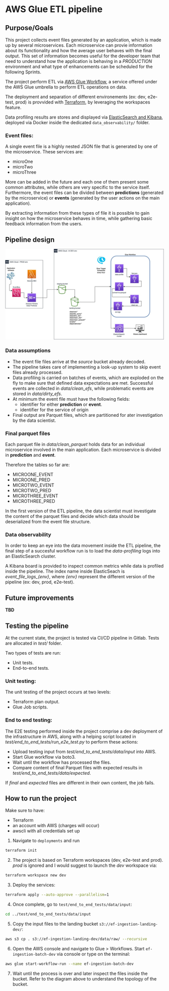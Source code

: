 # AWS Glue ETL pipeline

## Purpose/Goals

This project collects event files generated by an application, which is made up by several microservices.
Each microservice can provie information about its functionality and how the average user behaves with the final output.
This set of information becomes useful for the developer team that need to understand how the application is behaving in a _PRODUCTION_ environment and what type of enhancements can be scheduled for the following Sprints.

The project perform ETL via [AWS Glue Workflow](https://docs.aws.amazon.com/glue/latest/dg/workflows_overview.html), a service offered under the AWS Glue umbrella to perform ETL operations on data.

The deployment and separation of different environements (ex: dev, e2e-test, prod) is provvided with [Terraform](https://www.terraform.io/), by leveraging the workspaces feature.

Data profiling results are stores and displayed via [ElasticSearch and Kibana](https://www.elastic.co/kibana/), deployed via Docker inside the dedicated `data_observability/` folder.

### Event files:

A single event file is a highly nested JSON file that is generated by one of the microservice. These services are:

- microOne
- microTwo
- microThree

More can be added in the future and each one of them present some common attributes, while others are very specific to the service itself.
Furthermore, the event files can be divided between **predictions** (generated by the microservice) or **events** (generated by the user actions on the main application).

By extracting information from these types of file it is possible to gain insight on how the microservice behaves in time, while gathering basic feedback information from the users.

## Pipeline design

![glue etl pipeline](GlueETLPipeline-schema.jpg "Glue ETL Pipeline")

### Data assumptions

- The event file files arrive at the _source_ bucket already decoded.
- The pipeline takes care of implementing a look-up system to skip event files already processed.
- Data profiling is carried on batches of events, which are exploded on the fly to make sure that defined data expectations are met. Successful events are collected in _data/clean_efs_, while problematic events are stored in _data/dirty_efs_.
- At minimum the event file must have the following fields:
  - identifier for either **prediction** or **event**.
  - identifier for the service of origin
- Final output are Parquet files, which are partitioned for ater investigation by the data scientist.

### Final parquet files

Each parquet file in _data/clean_parquet_ holds data for an individual microservice involved in the main application. Each microservice is divided in **prediction** and **event**.

Therefore the tables so far are:

- MICROONE_EVENT
- MICROONE_PRED
- MICROTWO_EVENT
- MICROTWO_PRED
- MICROTHREE_EVENT
- MICROTHREE_PRED

In the first version of the ETL pipeline, the data scientist must investigate the content of the parquet files and decide which data should be deserialized from the event file structure.

### Data observability

In order to keep an eye into the data movement inside the ETL pipeline, the final step of a succesful workflow run is to load the _data-profiling_ logs into an ElasticSearch cluster.

A Kibana board is provided to inspect common metrics while data is profiled inside the pipeline. The index name inside ElasticSeach is _event_file_logs\_{env}_, where _{env}_ represent the different version of the pipeline (ex: dev, prod, e2e-test).

## Future improvements

**TBD**

## Testing the pipeline

At the current state, the project is tested via CI/CD pipeline in Gitlab. Tests are allocated in _test/_ folder.

Two types of tests are run:

- Unit tests.
- End-to-end tests.

### Unit testing:

The unit testing of the project occurs at two levels:

- Terraform plan output.
- Glue Job scripts.

### End to end testing:

The E2E testing performed inside the project comprise a dev deployment of the infrastructure in AWS, along with a helping script located in _test/end_to_end_tests/run_e2e_test.py_ to perform these actions:

- Upload testing input from _test/end_to_end_tests/data/input_ into AWS.
- Start Glue workflow via boto3.
- Wait until the workflow has processed the files.
- Compare content of final Parquet files with expected results in _test/end_to_end_tests/data/expected_.

If _final_ and _expected_ files are different in their own content, the job fails.

## How to run the project

Make sure to have:

- Terraform
- an account with AWS (charges will occur)
- awscli with all credentials set up

1. Navigate to `deployments` and run

```bash
terraform init
```

2. The project is based on Terraform workspaces (dev, e2e-test and prod). _prod_ is ignored and I would suggest to launch the _dev_ workspace via:

```bash
terraform workspace new dev
```

3. Deploy the services:

```bash
terraform apply --auto-approve --parallelism=1
```

4. Once complete, go to `test/end_to_end_tests/data/input`:

```bash
cd ../test/end_to_end_tests/data/input
```

5. Copy the input files to the landing bucket `s3://ef-ingestion-landing-dev/`:

```bash
aws s3 cp . s3://ef-ingestion-landing-dev/data/raw/ --recursive
```

6. Open the AWS console and navigate to Glue > Workflows. Start `ef-ingestion-batch-dev` via console or type on the terminal:

```bash
aws glue start-workflow-run --name ef-ingestion-batch-dev
```

7. Wait until the process is over and later inspect the files inside the bucket. Refer to the diagram above to understand the topology of the bucket.
